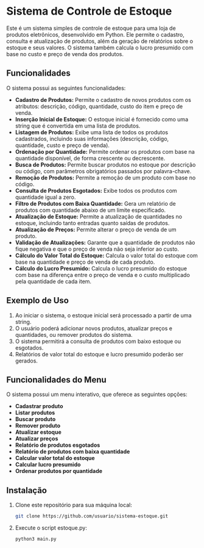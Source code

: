 # Sistema de Controle de Estoque

Este é um sistema simples de controle de estoque para uma loja de produtos eletrônicos, desenvolvido em Python. Ele permite o cadastro, consulta e atualização de produtos, além da geração de relatórios sobre o estoque e seus valores. O sistema também calcula o lucro presumido com base no custo e preço de venda dos produtos.

## Funcionalidades

O sistema possui as seguintes funcionalidades:

- **Cadastro de Produtos:** Permite o cadastro de novos produtos com os atributos: descrição, código, quantidade, custo do item e preço de venda.
- **Inserção Inicial de Estoque:** O estoque inicial é fornecido como uma string que é convertida em uma lista de produtos.
- **Listagem de Produtos:** Exibe uma lista de todos os produtos cadastrados, incluindo suas informações (descrição, código, quantidade, custo e preço de venda).
- **Ordenação por Quantidade:** Permite ordenar os produtos com base na quantidade disponível, de forma crescente ou decrescente.
- **Busca de Produtos:** Permite buscar produtos no estoque por descrição ou código, com parâmetros obrigatórios passados por palavra-chave.
- **Remoção de Produtos:** Permite a remoção de um produto com base no código.
- **Consulta de Produtos Esgotados:** Exibe todos os produtos com quantidade igual a zero.
- **Filtro de Produtos com Baixa Quantidade:** Gera um relatório de produtos com quantidade abaixo de um limite especificado.
- **Atualização de Estoque:** Permite a atualização de quantidades no estoque, incluindo tanto entradas quanto saídas de produtos.
- **Atualização de Preços:** Permite alterar o preço de venda de um produto.
- **Validação de Atualizações:** Garante que a quantidade de produtos não fique negativa e que o preço de venda não seja inferior ao custo.
- **Cálculo do Valor Total do Estoque:** Calcula o valor total do estoque com base na quantidade e preço de venda de cada produto.
- **Cálculo do Lucro Presumido:** Calcula o lucro presumido do estoque com base na diferença entre o preço de venda e o custo multiplicado pela quantidade de cada item.


## Exemplo de Uso

1. Ao iniciar o sistema, o estoque inicial será processado a partir de uma string.
2. O usuário poderá adicionar novos produtos, atualizar preços e quantidades, ou remover produtos do sistema.
3. O sistema permitirá a consulta de produtos com baixo estoque ou esgotados.
4. Relatórios de valor total do estoque e lucro presumido poderão ser gerados.

## Funcionalidades do Menu

O sistema possui um menu interativo, que oferece as seguintes opções:

- **Cadastrar produto**
- **Listar produtos**
- **Buscar produto**
- **Remover produto**
- **Atualizar estoque**
- **Atualizar preços**
- **Relatório de produtos esgotados**
- **Relatório de produtos com baixa quantidade**
- **Calcular valor total do estoque**
- **Calcular lucro presumido**
- **Ordenar produtos por quantidade**

## Instalação

1. Clone este repositório para sua máquina local:

   ```bash
   git clone https://github.com/usuario/sistema-estoque.git

2. Execute o script estoque.py:

   ```bash
   python3 main.py


